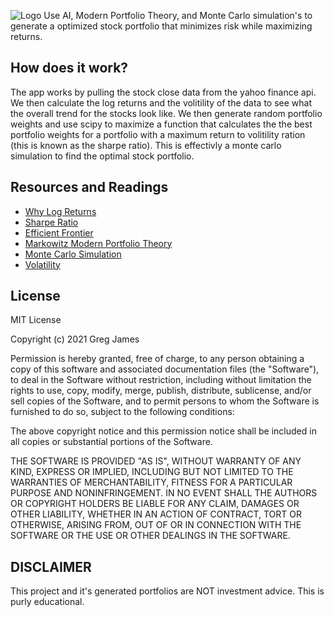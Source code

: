 ![Logo](https://i.imgur.com/955FRvs.png)
Use AI, Modern Portfolio Theory, and Monte Carlo simulation's to generate a optimized stock portfolio that minimizes risk while maximizing returns.


## How does it work?
The app works by pulling the stock close data from the yahoo finance api. We then calculate the log returns and the volitility of the data to see what the overall trend for the stocks look like. We then generate random portfolio weights and use scipy to maximize a function that calculates the the best portfolio weights for a portfolio with a maximum return to volitility ration (this is known as the sharpe ratio). This is effectivly a monte carlo simulation to find the optimal stock portfolio.


## Resources and Readings

- [Why Log Returns](https://quantivity.wordpress.com/2011/02/21/why-log-returns/)
- [Sharpe Ratio](https://www.investopedia.com/terms/s/sharperatio.asp)
- [Efficient Frontier](https://www.investopedia.com/terms/e/efficientfrontier.asp)
- [Markowitz Modern Portfolio Theory](https://www.investopedia.com/terms/m/modernportfoliotheory.asp)
- [Monte Carlo Simulation](https://www.investopedia.com/terms/m/montecarlosimulation.asp)
- [Volatility](https://www.investopedia.com/terms/v/volatility.asp)


## License
MIT License

Copyright (c) 2021 Greg James

Permission is hereby granted, free of charge, to any person obtaining a copy
of this software and associated documentation files (the "Software"), to deal
in the Software without restriction, including without limitation the rights
to use, copy, modify, merge, publish, distribute, sublicense, and/or sell
copies of the Software, and to permit persons to whom the Software is
furnished to do so, subject to the following conditions:

The above copyright notice and this permission notice shall be included in all
copies or substantial portions of the Software.

THE SOFTWARE IS PROVIDED "AS IS", WITHOUT WARRANTY OF ANY KIND, EXPRESS OR
IMPLIED, INCLUDING BUT NOT LIMITED TO THE WARRANTIES OF MERCHANTABILITY,
FITNESS FOR A PARTICULAR PURPOSE AND NONINFRINGEMENT. IN NO EVENT SHALL THE
AUTHORS OR COPYRIGHT HOLDERS BE LIABLE FOR ANY CLAIM, DAMAGES OR OTHER
LIABILITY, WHETHER IN AN ACTION OF CONTRACT, TORT OR OTHERWISE, ARISING FROM,
OUT OF OR IN CONNECTION WITH THE SOFTWARE OR THE USE OR OTHER DEALINGS IN THE
SOFTWARE.

## DISCLAIMER
This project and it's generated portfolios are NOT investment advice. This is purly educational.
